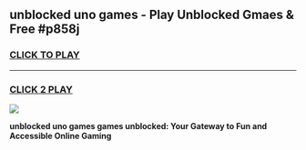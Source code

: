 
## unblocked uno games - Play Unblocked Gmaes & Free #p858j
<h3>
<a href="https://news.freeplayer.one?title=unblocked_uno_games&ref=24F">CLICK TO PLAY</a></h3>
<hr>

<h3>
<a href="https://news.freeplayer.one?title=unblocked_uno_games&ref=24F">CLICK 2 PLAY</a>
  
</h3>

<a href="https://news.freeplayer.one?title=unblocked_uno_games&ref=24F/"><img src="https://clearcache.store/games.png"></a>


**unblocked uno games games unblocked: Your Gateway to Fun and Accessible Online Gaming**
